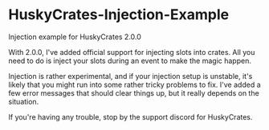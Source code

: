 # HuskyCrates-Injection-Example
Injection example for HuskyCrates 2.0.0

With 2.0.0, I've added official support for injecting slots into crates. All you need to do is inject your slots during an event to make the magic happen.

Injection is rather experimental, and if your injection setup is unstable, it's likely that you might run into some rather tricky problems to fix. I've added a few error messages that should clear things up, but it really depends on the situation.

If you're having any trouble, stop by the support discord for HuskyCrates.
